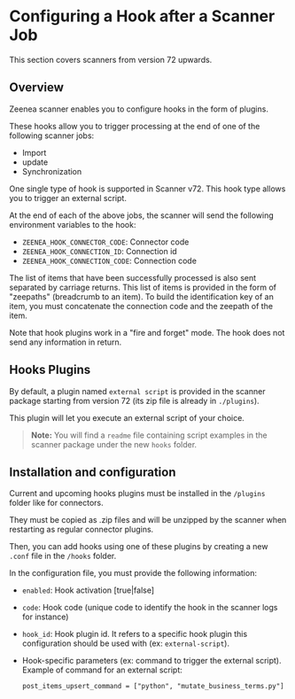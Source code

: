 # Configuring a Hook after a Scanner Job

This section covers scanners from version 72 upwards.

## Overview

Zeenea scanner enables you to configure hooks in the form of plugins.

These hooks allow you to trigger processing at the end of one of the following scanner jobs:

* Import
* update
* Synchronization

One single type of hook is supported in Scanner v72. This hook type allows you to trigger an external script.

At the end of each of the above jobs, the scanner will send the following environment variables to the hook:

* `ZEENEA_HOOK_CONNECTOR_CODE`: Connector code
* `ZEENEA_HOOK_CONNECTION_ID`: Connection id
* `ZEENEA_HOOK_CONNECTION_CODE`: Connection code

The list of items that have been successfully processed is also sent separated by carriage returns. This list of items is provided in the form of "zeepaths" (breadcrumb to an item). To build the identification key of an item, you must concatenate the connection code and the zeepath of the item.

Note that hook plugins work in a "fire and forget" mode. The hook does not send any information in return.

## Hooks Plugins

By default, a plugin named `external script` is provided in the scanner package starting from version 72 (its zip file is already in `./plugins`).

This plugin will let you execute an external script of your choice.

> **Note:** You will find a `readme` file containing script examples in the scanner package under the new `hooks` folder.

## Installation and configuration

Current and upcoming hooks plugins must be installed in the `/plugins` folder like for connectors.

They must be copied as .zip files and will be unzipped by the scanner when restarting as regular connector plugins.

Then, you can add hooks using one of these plugins by creating a new `.conf` file in the `/hooks` folder.

In the configuration file, you must provide the following information:

* `enabled`: Hook activation [true|false]
* `code`: Hook code (unique code to identify the hook in the scanner logs for instance)
* `hook_id`: Hook plugin id. It refers to a specific hook plugin this configuration should be used with (ex: `external-script`).
* Hook-specific parameters (ex: command to trigger the external script). Example of command for an external script: 
  
  `post_items_upsert_command = ["python", "mutate_business_terms.py"]`
